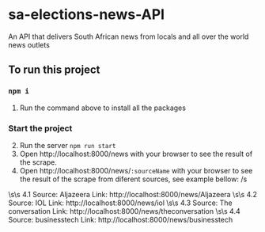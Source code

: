 # sa-elections-news-API

An API that delivers South African news from locals and all over the world news outlets 

## To run this project

### `npm i`
1. Run the command above to install all the packages

### Start the project
2. Run the server
`npm run start`
3. Open  http://localhost:8000/news with your browser to see the result of the scrape.
4. Open http://localhost:8000/news/`:sourceName` with your browser to see the result of the scrape from diferent sources, see example bellow: /s

\s\s 4.1 Source: Aljazeera Link: http://localhost:8000/news/Aljazeera
\s\s 4.2 Source: IOL Link: http://localhost:8000/news/iol
\s\s 4.3 Source: The conversation Link: http://localhost:8000/news/theconversation
\s\s 4.4 Source: businesstech Link: http://localhost:8000/news/businesstech
